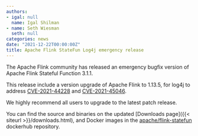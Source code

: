 ```yaml
---
authors:
- igal: null
  name: Igal Shilman
- name: Seth Wiesman
  seth: null
categories: news
date: "2021-12-22T00:00:00Z"
title: Apache Flink StateFun Log4j emergency release
---
```


The Apache Flink community has released an emergency bugfix version of Apache Flink Stateful Function 3.1.1.

This release include a version upgrade of Apache Flink to 1.13.5, for log4j to address [CVE-2021-44228](https://nvd.nist.gov/vuln/detail/CVE-2021-44228) and [CVE-2021-45046](https://nvd.nist.gov/vuln/detail/CVE-2021-45046).

We highly recommend all users to upgrade to the latest patch release.

You can find the source and binaries on the updated [Downloads page]({{< siteurl >}}/downloads.html), and Docker images in the [apache/flink-statefun](https://hub.docker.com/r/apache/flink-statefun) dockerhub repository.
